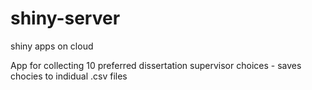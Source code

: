 # shiny-server
shiny apps on cloud

App for collecting 10 preferred dissertation supervisor choices - saves chocies to indidual .csv files

